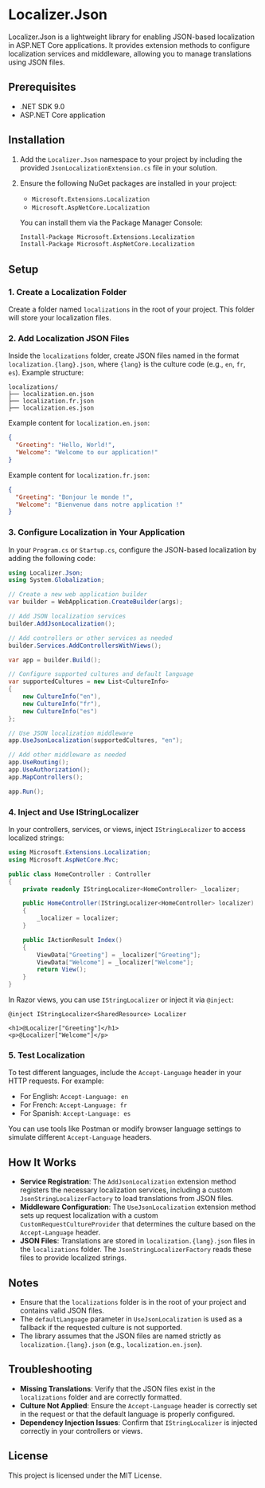 # Localizer.Json

Localizer.Json is a lightweight library for enabling JSON-based localization in ASP.NET Core applications. It provides extension methods to configure localization services and middleware, allowing you to manage translations using JSON files.

## Prerequisites

- .NET SDK 9.0
- ASP.NET Core application

## Installation

1. Add the `Localizer.Json` namespace to your project by including the provided `JsonLocalizationExtension.cs` file in your solution.

2. Ensure the following NuGet packages are installed in your project:
   - `Microsoft.Extensions.Localization`
   - `Microsoft.AspNetCore.Localization`

   You can install them via the Package Manager Console:
   ```bash
   Install-Package Microsoft.Extensions.Localization
   Install-Package Microsoft.AspNetCore.Localization
   ```

## Setup

### 1. Create a Localization Folder

Create a folder named `localizations` in the root of your project. This folder will store your localization files.

### 2. Add Localization JSON Files

Inside the `localizations` folder, create JSON files named in the format `localization.{lang}.json`, where `{lang}` is the culture code (e.g., `en`, `fr`, `es`). Example structure:

```
localizations/
├── localization.en.json
├── localization.fr.json
├── localization.es.json
```

Example content for `localization.en.json`:

```json
{
  "Greeting": "Hello, World!",
  "Welcome": "Welcome to our application!"
}
```

Example content for `localization.fr.json`:

```json
{
  "Greeting": "Bonjour le monde !",
  "Welcome": "Bienvenue dans notre application !"
}
```

### 3. Configure Localization in Your Application

In your `Program.cs` or `Startup.cs`, configure the JSON-based localization by adding the following code:

```csharp
using Localizer.Json;
using System.Globalization;

// Create a new web application builder
var builder = WebApplication.CreateBuilder(args);

// Add JSON localization services
builder.AddJsonLocalization();

// Add controllers or other services as needed
builder.Services.AddControllersWithViews();

var app = builder.Build();

// Configure supported cultures and default language
var supportedCultures = new List<CultureInfo>
{
    new CultureInfo("en"),
    new CultureInfo("fr"),
    new CultureInfo("es")
};

// Use JSON localization middleware
app.UseJsonLocalization(supportedCultures, "en");

// Add other middleware as needed
app.UseRouting();
app.UseAuthorization();
app.MapControllers();

app.Run();
```

### 4. Inject and Use IStringLocalizer

In your controllers, services, or views, inject `IStringLocalizer` to access localized strings:

```csharp
using Microsoft.Extensions.Localization;
using Microsoft.AspNetCore.Mvc;

public class HomeController : Controller
{
    private readonly IStringLocalizer<HomeController> _localizer;

    public HomeController(IStringLocalizer<HomeController> localizer)
    {
        _localizer = localizer;
    }

    public IActionResult Index()
    {
        ViewData["Greeting"] = _localizer["Greeting"];
        ViewData["Welcome"] = _localizer["Welcome"];
        return View();
    }
}
```

In Razor views, you can use `IStringLocalizer` or inject it via `@inject`:

```cshtml
@inject IStringLocalizer<SharedResource> Localizer

<h1>@Localizer["Greeting"]</h1>
<p>@Localizer["Welcome"]</p>
```

### 5. Test Localization

To test different languages, include the `Accept-Language` header in your HTTP requests. For example:

- For English: `Accept-Language: en`
- For French: `Accept-Language: fr`
- For Spanish: `Accept-Language: es`

You can use tools like Postman or modify browser language settings to simulate different `Accept-Language` headers.

## How It Works

- **Service Registration**: The `AddJsonLocalization` extension method registers the necessary localization services, including a custom `JsonStringLocalizerFactory` to load translations from JSON files.
- **Middleware Configuration**: The `UseJsonLocalization` extension method sets up request localization with a custom `CustomRequestCultureProvider` that determines the culture based on the `Accept-Language` header.
- **JSON Files**: Translations are stored in `localization.{lang}.json` files in the `localizations` folder. The `JsonStringLocalizerFactory` reads these files to provide localized strings.

## Notes

- Ensure that the `localizations` folder is in the root of your project and contains valid JSON files.
- The `defaultLanguage` parameter in `UseJsonLocalization` is used as a fallback if the requested culture is not supported.
- The library assumes that the JSON files are named strictly as `localization.{lang}.json` (e.g., `localization.en.json`).

## Troubleshooting

- **Missing Translations**: Verify that the JSON files exist in the `localizations` folder and are correctly formatted.
- **Culture Not Applied**: Ensure the `Accept-Language` header is correctly set in the request or that the default language is properly configured.
- **Dependency Injection Issues**: Confirm that `IStringLocalizer` is injected correctly in your controllers or views.

## License

This project is licensed under the MIT License.